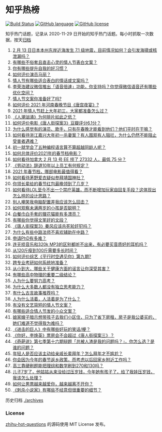 # 知乎热榜
[![Build Status](https://github.com/ToWeLong/zhihu-hot-questions/workflows/CI/badge.svg)](https://github.com/ToWeLong/zhihu-hot-questions/actions)
[![GitHub language](https://img.shields.io/badge/language-golang-orange.svg)](https://golang.org/)
[![GitHub license](https://img.shields.io/github/license/ToWeLong/zhihu-hot-questions)](https://github.com/ToWeLong/zhihu-hot-questions/blob/main/LICENSE)

知乎热门话题，记录从 2020-11-29 日开始的知乎热门话题。每小时抓取一次数据，按天[归档](./archives)

<!-- BEGIN -->

1. [2 月 13 日日本本州东岸近海发生 7.1 级地震，目前情况如何？会引发海啸或核泄漏吗？](https://www.zhihu.com/question/444280313)
1. [有哪些不俗套且直击心灵的情人节表白文案？](https://www.zhihu.com/question/442513474)
1. [你有哪些提升自我的好习惯？](https://www.zhihu.com/question/362989562)
1. [如何评价演员马丽？](https://www.zhihu.com/question/309579879)
1. [情人节有哪些适合表白的情话或文案吗？](https://www.zhihu.com/question/371660621)
1. [李荣浩建议微信推出「语音倍速」功能，你支持吗？你觉得微信语音还有哪些优化空间？](https://www.zhihu.com/question/444270906)
1. [情人节文案你准备好了吗?](https://www.zhihu.com/question/444065812)
1. [如何评价 2021 年河南春晚节目《唐宫夜宴》?](https://www.zhihu.com/question/444083597)
1. [2021 年情人节赶上大年初三，大家都准备怎么过？](https://www.zhihu.com/question/439996279)
1. [《人潮汹涌》为何排片如此之低？](https://www.zhihu.com/question/444140357)
1. [如何评价电影《唐人街探案3》豆瓣评分6.1分？](https://www.zhihu.com/question/444222726)
1. [为什么感觉有的演员、歌手，只有在春晚才能看到他们？他们平时在干嘛？](https://www.zhihu.com/question/444006435)
1. [如何看待浙江嘉兴大年初一杀妻案？有人围观有人阻拦，为什么仍然不能阻止受害者遇难？](https://www.zhihu.com/question/444115646)
1. [初一就学会了五种编程语言算不算超越同龄人呢？](https://www.zhihu.com/question/443809216)
1. [如何总体评价2021年的春节档电影？](https://www.zhihu.com/question/444063793)
1. [如何看待加拿大 2 月 13 号 EE 捞了 27332 人，最低 75 分？](https://www.zhihu.com/question/444313836)
1. [《劳动法》辞退10年以上员工有何规定？](https://www.zhihu.com/question/402682684)
1. [2021 年春节档，哪部电影最值得看？](https://www.zhihu.com/question/444058139)
1. [如何看待茅野爱衣疑似参拜靖国神社？](https://www.zhihu.com/question/444206340)
1. [你领长辈给的春节红包最晚领到了几岁？](https://www.zhihu.com/question/267188179)
1. [如何看待LOL至今不出一个禁疗英雄，而不断增加玩家自回复手段？这体现出怎么样的设计思路？](https://www.zhihu.com/question/438849890)
1. [别人嘲笑我电脑配置差我应该怎么回击？](https://www.zhihu.com/question/443981011)
1. [如何观察未满两岁的小孩是否聪明？](https://www.zhihu.com/question/434932545)
1. [白餐巾白手套的狸花猫能有多漂亮？](https://www.zhihu.com/question/442501356)
1. [有哪些你觉得文笔好的文段？](https://www.zhihu.com/question/277341881)
1. [《唐人街探案3》秦风应该杀死轮奸犯吗？](https://www.zhihu.com/question/444071091)
1. [为什么有些中路法师不喜欢辅助在中路？](https://www.zhihu.com/question/442243528)
1. [申请PhD有多难？](https://www.zhihu.com/question/432380467)
1. [连无损音乐和320k MP3的区别都听不出来，有必要买音质好的耳机吗？](https://www.zhihu.com/question/440980623)
1. [从120斤瘦到100斤需要多长时间？](https://www.zhihu.com/question/302084700)
1. [如何评价综艺《平行时空遇见你》第九期?](https://www.zhihu.com/question/444250827)
1. [跨专业考研如何系统地准备？](https://www.zhihu.com/question/20838366)
1. [从小到大，哪些关于健康方面的谣言让你深受其害？](https://www.zhihu.com/question/444096269)
1. [有哪些高中物理的重要二级结论？](https://www.zhihu.com/question/55295435)
1. [人为什么要努力高考？](https://www.zhihu.com/question/444082497)
1. [为什么大多数人都没有独立思考能力？](https://www.zhihu.com/question/20364224)
1. [有什么古言故事推荐吗？](https://www.zhihu.com/question/419807008)
1. [人为什么活着，人活着是为了什么？](https://www.zhihu.com/question/442834743)
1. [有没有文艺简短的情人节文案？](https://www.zhihu.com/question/371769791)
1. [有哪些适合情人节发的小众文案？](https://www.zhihu.com/question/444191034)
1. [娘家嫂子暗示想带孩子去我们小区住，只为了省下房租，房子是我公婆买的，她们难道不觉得我为难吗？](https://www.zhihu.com/question/435567727)
1. [《进击的巨人》中有哪些好玩的笑话/梗？](https://www.zhihu.com/question/443931405)
1. [《你好，李焕英》票房会不会超过《唐人街探案三》？](https://www.zhihu.com/question/439176115)
1. [《奇葩说》第七季第十六期辩题「总被人渣是我的问题吗？」，你怎么选？是谁的问题？](https://www.zhihu.com/question/444210166)
1. [年轻人是否应该主动给亲戚长辈拜年？怎么拜年才不尴尬？](https://www.zhihu.com/question/444020118)
1. [你会因为今年的春节返乡政策，而考虑以后回家乡附近工作吗？](https://www.zhihu.com/question/440519708)
1. [高三靠硬刷题能把理综和数学刷到270和130吗？](https://www.zhihu.com/question/36834794)
1. [儿子7岁了，他姑姑从来没给过压岁钱，今年她有孩子了，给了我娃压岁钱，我该怎么处理？](https://www.zhihu.com/question/367936343)
1. [如何让男票越来越爱你，越来越离不开你？](https://www.zhihu.com/question/34373345)
1. [《刺杀小说家》有哪些不经意但很重要的细节？](https://www.zhihu.com/question/444041308)

<!-- END -->

历史归档 [./archives](./archives)


### License
[zhihu-hot-questions](https://github.com/towelong/zhihu-hot-questions) 的源码使用 MIT License 发布。